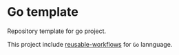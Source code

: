 # Go template

Repository template for go project.

This project include [reusable-workflows](https://github.com/oliv3340/reusable-workflows-go) for `Go` lannguage.
